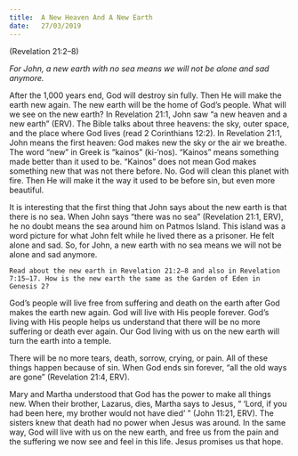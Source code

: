 ```yaml
---
title:  A New Heaven And A New Earth
date:   27/03/2019
---
```


(Revelation 21:2–8)

_For John, a new earth with no sea means we will not be alone and sad anymore._

After the 1,000 years end, God will destroy sin fully. Then He will make the earth new again. The new earth will be the home of God’s people. What will we see on the new earth? In Revelation 21:1, John saw “a new heaven and a new earth” (ERV). The Bible talks about three heavens: the sky, outer space, and the place where God lives (read 2 Corinthians 12:2). In Revelation 21:1, John means the first heaven: God makes new the sky or the air we breathe. The word “new” in Greek is “kainos” (ki-‘nos). “Kainos” means something made better than it used to be. “Kainos” does not mean God makes something new that was not there before. No. God will clean this planet with fire. Then He will make it the way it used to be before sin, but even more beautiful.

It is interesting that the first thing that John says about the new earth is that there is no sea. When John says “there was no sea” (Revelation 21:1, ERV), he no doubt means the sea around him on Patmos Island. This island was a word picture for what John felt while he lived there as a prisoner. He felt alone and sad. So, for John, a new earth with no sea means we will not be alone and sad anymore.

`Read about the new earth in Revelation 21:2–8 and also in Revelation 7:15–17. How is the new earth the same as the Garden of Eden in Genesis 2?`

God’s people will live free from suffering and death on the earth after God makes the earth new again. God will live with His people forever. God’s living with His people helps us understand that there will be no more suffering or death ever again. Our God living with us on the new earth will turn the earth into a temple.

There will be no more tears, death, sorrow, crying, or pain. All of these things happen because of sin. When God ends sin forever, “all the old ways are gone” (Revelation 21:4, ERV).

Mary and Martha understood that God has the power to make all things new. When their brother, Lazarus, dies, Martha says to Jesus, “ ‘Lord, if you had been here, my brother would not have died’ ” (John 11:21, ERV). The sisters knew that death had no power when Jesus was around. In the same way, God will live with us on the new earth, and free us from the pain and the suffering we now see and feel in this life. Jesus promises us that hope.